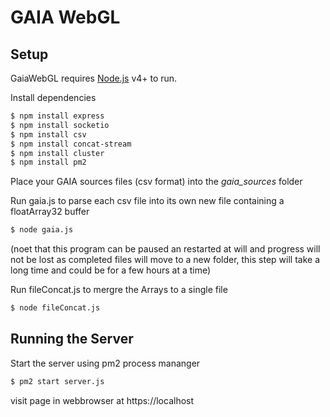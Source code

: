 # GAIA WebGL
## Setup

GaiaWebGL requires [Node.js](https://nodejs.org/) v4+ to run.

Install  dependencies

```sh
$ npm install express
$ npm install socketio
$ npm install csv
$ npm install concat-stream
$ npm install cluster
$ npm install pm2
```
Place your GAIA sources files (csv format) into the *gaia_sources* folder

Run gaia.js to parse each csv file into its own new file containing a floatArray32 buffer 
```sh
$ node gaia.js
```

(noet that this program can be paused an restarted at will and progress will not be lost as completed files will move to a new folder, this step will take a long time and could be for a few hours at a time)

Run fileConcat.js to mergre the Arrays to a single file
```sh
$ node fileConcat.js
```

## Running the Server

Start the server using pm2 process mananger
```sh
$ pm2 start server.js
```

visit page in webbrowser at https://localhost


